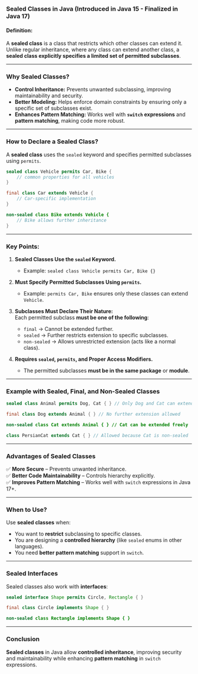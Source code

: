 ### **Sealed Classes in Java (Introduced in Java 15 - Finalized in Java 17)**

#### **Definition:**  
A **sealed class** is a class that restricts which other classes can extend it. Unlike regular inheritance, where any class can extend another class, a **sealed class explicitly specifies a limited set of permitted subclasses**.

---

### **Why Sealed Classes?**
- **Control Inheritance:** Prevents unwanted subclassing, improving maintainability and security.
- **Better Modeling:** Helps enforce domain constraints by ensuring only a specific set of subclasses exist.
- **Enhances Pattern Matching:** Works well with **`switch` expressions** and **pattern matching**, making code more robust.

---

### **How to Declare a Sealed Class?**
A **sealed class** uses the `sealed` keyword and specifies permitted subclasses using `permits`.

```java
sealed class Vehicle permits Car, Bike {
    // common properties for all vehicles
}

final class Car extends Vehicle { 
    // Car-specific implementation
}

non-sealed class Bike extends Vehicle { 
    // Bike allows further inheritance
}
```

---

### **Key Points:**
1. **Sealed Classes Use the `sealed` Keyword.**  
   - Example: `sealed class Vehicle permits Car, Bike {}`

2. **Must Specify Permitted Subclasses Using `permits`.**  
   - Example: `permits Car, Bike` ensures only these classes can extend `Vehicle`.

3. **Subclasses Must Declare Their Nature:**  
   Each permitted subclass **must be one of the following**:
   - `final` → Cannot be extended further.  
   - `sealed` → Further restricts extension to specific subclasses.  
   - `non-sealed` → Allows unrestricted extension (acts like a normal class).

4. **Requires `sealed`, `permits`, and Proper Access Modifiers.**  
   - The permitted subclasses **must be in the same package** or **module**.

---

### **Example with Sealed, Final, and Non-Sealed Classes**

```java
sealed class Animal permits Dog, Cat { } // Only Dog and Cat can extend Animal

final class Dog extends Animal { } // No further extension allowed

non-sealed class Cat extends Animal { } // Cat can be extended freely

class PersianCat extends Cat { } // Allowed because Cat is non-sealed
```

---

### **Advantages of Sealed Classes**
✅ **More Secure** – Prevents unwanted inheritance.  
✅ **Better Code Maintainability** – Controls hierarchy explicitly.  
✅ **Improves Pattern Matching** – Works well with `switch` expressions in Java 17+.

---

### **When to Use?**
Use **sealed classes** when:
- You want to **restrict** subclassing to specific classes.
- You are designing a **controlled hierarchy** (like `sealed` enums in other languages).
- You need **better pattern matching** support in `switch`.

---

### **Sealed Interfaces**
Sealed classes also work with **interfaces**:

```java
sealed interface Shape permits Circle, Rectangle { }

final class Circle implements Shape { }

non-sealed class Rectangle implements Shape { }
```

---

### **Conclusion**
**Sealed classes** in Java allow **controlled inheritance**, improving security and maintainability while enhancing **pattern matching** in `switch` expressions.